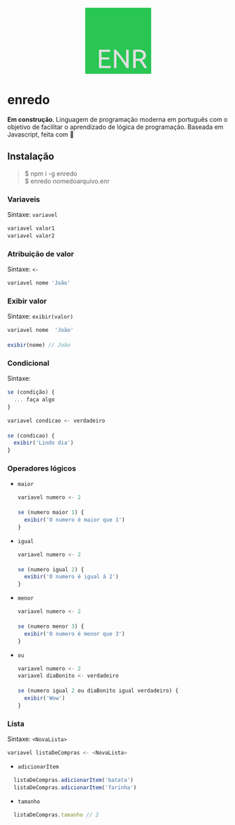 <p align="center">
  <img src="enr.png" />
</p>

# enredo

**Em construção**. Linguagem de programação moderna em português com o objetivo de facilitar o aprendizado de lógica de programação. Baseada em Javascript, feita com 💚

## Instalação
>$ npm i -g enredo  
>$ enredo nomedoarquivo.enr  

### Variaveis
Sintaxe: `variavel`  
```javascript
variavel valor1
variavel valor2
```

### Atribuição de valor
Sintaxe: `<-`  
```javascript
variavel nome 'João'
```
### Exibir valor
Sintaxe: `exibir(valor)`  
```javascript
variavel nome  'João'

exibir(nome) // João
```

### Condicional
Sintaxe: 
```javascript
se (condição) {
  ... faça algo
}
```
```javascript
variavel condicao <- verdadeiro

se (condicao) {
  exibir('Lindo dia')
}
```

### Operadores lógicos
* `maior`

  ```javascript
  variavel numero <- 2
  
  se (numero maior 1) {
    exibir('O numero é maior que 1')
  }
  ```
* `igual`

  ```javascript
  variavel numero <- 2
  
  se (numero igual 2) {
    exibir('O numero é igual á 2')
  }
  ```
* `menor`

  ```javascript
  variavel numero <- 2
  
  se (numero menor 3) {
    exibir('O numero é menor que 3')
  }
  ```
* `ou`

  ```javascript
  variavel numero <- 2
  variavel diaBonito <- verdadeiro

  se (numero igual 2 ou diaBonito igual verdadeiro) {
    exibir('Wow')
  }
  ```

### Lista
Sintaxe: `<NovaLista>`  
```javascript
variavel listaDeCompras <- <NovaLista>
```
  * `adicionarItem`
  ```javascript
    listaDeCompras.adicionarItem('batata')
    listaDeCompras.adicionarItem('farinha')
  ```
  * `tamanho`
  ```javascript
    listaDeCompras.tamanho // 2
  ```
